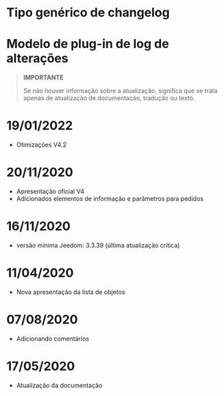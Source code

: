 # Tipo genérico de changelog

# Modelo de plug-in de log de alterações

>**IMPORTANTE**
>
>Se não houver informação sobre a atualização, significa que se trata apenas de atualização de documentação, tradução ou texto.

# 19/01/2022

- Otimizações V4.2

# 20/11/2020

- Apresentação oficial V4
- Adicionados elementos de informação e parâmetros para pedidos

# 16/11/2020

- versão mínima Jeedom: 3.3.39 (última atualização crítica)

# 11/04/2020

- Nova apresentação da lista de objetos

# 07/08/2020

- Adicionando comentários

# 17/05/2020

- Atualização da documentação
